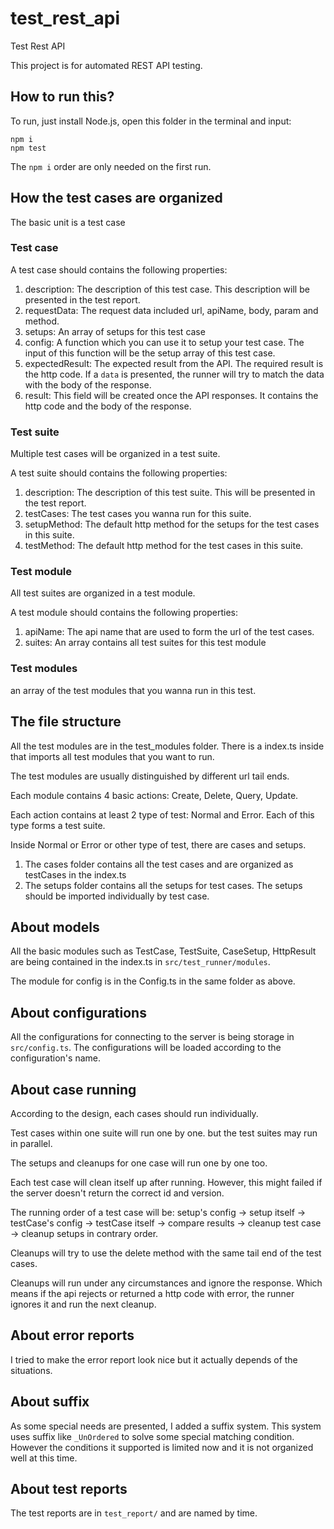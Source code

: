 # test_rest_api
Test Rest API

This project is for automated REST API testing.  

## How to run this?  

To run, just install Node.js, open this folder in the terminal and input:  

```
npm i
npm test
```

The `npm i` order are only needed on the first run.  

## How the test cases are organized  

The basic unit is a test case  

### Test case  

A test case should contains the following properties:  

1. description: The description of this test case. This description will be presented in the test report.  
2. requestData: The request data included url, apiName, body, param and method.
3. setups: An array of setups for this test case
4. config: A function which you can use it to setup your test case. The input of this function will be the setup array of this test case.
5. expectedResult: The expected result from the API. The required result is the http code. If a `data` is presented, the runner will try to match the data with the body of the response.  
6. result: This field will be created once the API responses. It contains the http code and the body of the response.  

### Test suite  

Multiple test cases will be organized in a test suite.  

A test suite should contains the following properties:  

1. description: The description of this test suite. This will be presented in the test report.  
2. testCases: The test cases you wanna run for this suite.  
3. setupMethod: The default http method for the setups for the test cases in this suite.  
4. testMethod: The default http method for the test cases in this suite.  

### Test module  

All test suites are organized in a test module.  

A test module should contains the following properties:  

1. apiName: The api name that are used to form the url of the test cases.  
2. suites: An array contains all test suites for this test module  

### Test modules  

an array of the test modules that you wanna run in this test.  

## The file structure  

All the test modules are in the test_modules folder. There is a index.ts inside that imports all test modules that you want to run.  

The test modules are usually distinguished by different url tail ends.  

Each module contains 4 basic actions: Create, Delete, Query, Update.  

Each action contains at least 2 type of test: Normal and Error. Each of this type forms a test suite.  

Inside Normal or Error or other type of test, there are cases and setups.  

1. The cases folder contains all the test cases and are organized as testCases in the index.ts  
2. The setups folder contains all the setups for test cases. The setups should be imported individually by test case.  

## About models  

All the basic modules such as TestCase, TestSuite, CaseSetup, HttpResult are being contained in the index.ts in `src/test_runner/modules`.  

The module for config is in the Config.ts in the same folder as above.  

## About configurations  

All the configurations for connecting to the server is being storage in `src/config.ts`. The configurations will be loaded according to the configuration's name.  

## About case running  

According to the design, each cases should run individually.  

Test cases within one suite will run one by one. but the test suites may run in parallel.  

The setups and cleanups for one case will run one by one too.  

Each test case will clean itself up after running. However, this might failed if the server doesn't return the correct id and version.  

The running order of a test case will be: setup's config -> setup itself -> testCase's config -> testCase itself -> compare results -> cleanup test case -> cleanup setups in contrary order.  

Cleanups will try to use the delete method with the same tail end of the test cases.  

Cleanups will run under any circumstances and ignore the response. Which means if the api rejects or returned a http code with error, the runner ignores it and run the next cleanup.  

## About error reports  

I tried to make the error report look nice but it actually depends of the situations.  

## About suffix  

As some special needs are presented, I added a suffix system. This system uses suffix like `_UnOrdered` to solve some special matching condition. However the conditions it supported is limited now and it is not organized well at this time.  

## About test reports  

The test reports are in `test_report/` and are named by time.  
